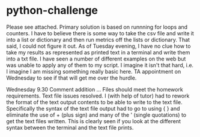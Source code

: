 # python-challenge
Please see attached. Primary solution is based on runnning for loops and counters. I have to believe there is some way to take the csv file and write it into a list or dictionary and then run metrics off the lists or dictionary. That said, I could not figure it out. 
As of Tuesday evening, I have no clue how to take my results as represented as printed text in a terminal and write them into a txt file. I have seen a number of different examples on the web but was unable to apply any of them to my script. I imagine it isn't that hard, i.e. I imagine I am missing something really basic here. TA appointment on Wednesday to see if that will get me over the hurdle. 

Wednesday 9.30 Comment addition ... Files should meet the homework requirements. Text file issues resolved. I (with help of tutor) had to rework the format of the text output contents to be able to write to the text file. Specifically the syntax of the text file output had to go to using { } and eliminate the use of + (plus sign) and many of the ' (single quotations) to get the text files written. This is clearly seen if you look at the different syntax between the terminal and the text file prints.
